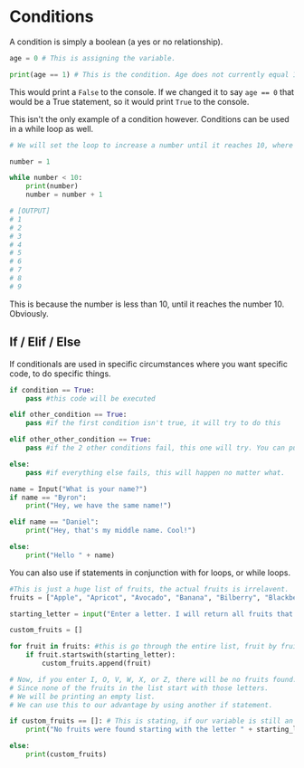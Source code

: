 # Conditions
A condition is simply a boolean (a yes or no relationship).

```py
age = 0 # This is assigning the variable.

print(age == 1) # This is the condition. Age does not currently equal 1, so this is the same as `print(False)`
```

This would print a `False` to the console. If we changed it to say `age == 0` that would be a True statement, so it would print `True` to the console.

This isn't the only example of a condition however. Conditions can be used in a while loop as well.

```py
# We will set the loop to increase a number until it reaches 10, where it will stop.

number = 1

while number < 10:
    print(number)
    number = number + 1

# [OUTPUT]
# 1
# 2
# 3
# 4
# 5
# 6
# 7
# 8
# 9
```

This is because the number is less than 10, until it reaches the number 10. Obviously.

## If / Elif / Else
If conditionals are used in specific circumstances where you want specific code, to do specific things.

```py
if condition == True:
    pass #this code will be executed

elif other_condition == True:
    pass #if the first condition isn't true, it will try to do this

elif other_other_condition == True:
    pass #if the 2 other conditions fail, this one will try. You can put as many `elif`s as you need.

else:
    pass #if everything else fails, this will happen no matter what.
```

```py
name = Input("What is your name?")
if name == "Byron":
    print("Hey, we have the same name!")

elif name == "Daniel":
    print("Hey, that's my middle name. Cool!")

else:
    print("Hello " + name)
```

You can also use if statements in conjunction with for loops, or while loops.
```py
#This is just a huge list of fruits, the actual fruits is irrelavent.
fruits = ["Apple", "Apricot", "Avocado", "Banana", "Bilberry", "Blackberry", "Blackcurrant", "Blueberry", "Boysenberry", "Currant", "Cherry", "Cherimoya", "Chico fruit", "Cloudberry", "Coconut", "Cranberry", "Cucumber", "Custard apple", "Damson", "Date", "Dragonfruit", "Durian", "Elderberry", "Feijoa", "Fig", "Goji berry", "Gooseberry", "Grape", "Raisin", "Grapefruit", "Guava", "Honeyberry", "Huckleberry", "Jabuticaba", "Jackfruit", "Jambul", "Jujube", "Juniper berry", "Kiwano", "Kiwifruit", "Kumquat", "Lemon", "Lime", "Loquat", "Longan", "Lychee", "Mango", "Mangosteen", "Marionberry", "Melon", "Cantaloupe", "Honeydew", "Watermelon", "Miracle fruit", "Mulberry", "Nectarine", "Nance", "Olive", "Orange", "Blood orange", "Clementine", "Mandarine", "Tangerine", "Papaya", "Passionfruit", "Peach", "Pear", "Persimmon", "Physalis", "Plantain", "Plum", "Prune", "Pineapple", "Plumcot", "Pomegranate", "Pomelo", "Purple mangosteen", "Quince", "Raspberry", "Salmonberry", "Rambutan", "Redcurrant", "Salal berry", "Salak", "Satsuma", "Soursop", "Star fruit", "Solanum quitoense", "Strawberry", "Tamarillo", "Tamarind", "Ugli fruit", "Yuzu"]

starting_letter = input("Enter a letter. I will return all fruits that start with that letter! ")

custom_fruits = []

for fruit in fruits: #this is go through the entire list, fruit by fruit.
    if fruit.startswith(starting_letter):
        custom_fruits.append(fruit)

# Now, if you enter I, O, V, W, X, or Z, there will be no fruits found. 
# Since none of the fruits in the list start with those letters. 
# We will be printing an empty list. 
# We can use this to our advantage by using another if statement.

if custom_fruits == []: # This is stating, if our variable is still an empty list (no fruits were found), then do x
    print("No fruits were found starting with the letter " + starting_letter)

else:
    print(custom_fruits)
```
